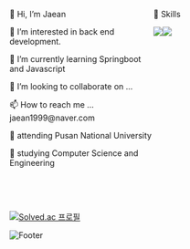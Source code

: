 

<section style="display:flex; width:100%;">
  <article style="width:50%;">
      <p>👋 Hi, I’m Jaean<p>
      <p>👀 I’m interested in back end development.</p>
      <p>🌱 I’m currently learning Springboot and Javascript</p>
      <p>💞️ I’m looking to collaborate on ...</p>
      <p>📫 How to reach me ... jaean1999@naver.com</p>
      <p>🦅 attending Pusan National University</P>
      <p>📖 studying Computer Science and Engineering<p>
   </article>
   <article style="width:50%;">
    <p>🙌 Skills</p>
    <div style="display:flex;">
       <img src="https://img.shields.io/badge/Python-3776AB?style=flat-square&logo=Python&logoColor=white" />
       <img src="https://img.shields.io/badge/Java-007396?style=flat-square&logo=Java&logoColor=white" />
    </div>
   </article>
</section>

<br><br>

[![Solved.ac
    프로필](http://mazassumnida.wtf/api/v2/generate_badge?boj=jaean1999)](https://solved.ac/jaean1999)


![Footer](https://capsule-render.vercel.app/api?type=waving&color=auto&height=200&section=footer)
<!---
JaeanHan/JaeanHan is a ✨ special ✨ repository because its `README.md` (this file) appears on your GitHub profile.
You can click the Preview link to take a look at your changes.
--->
